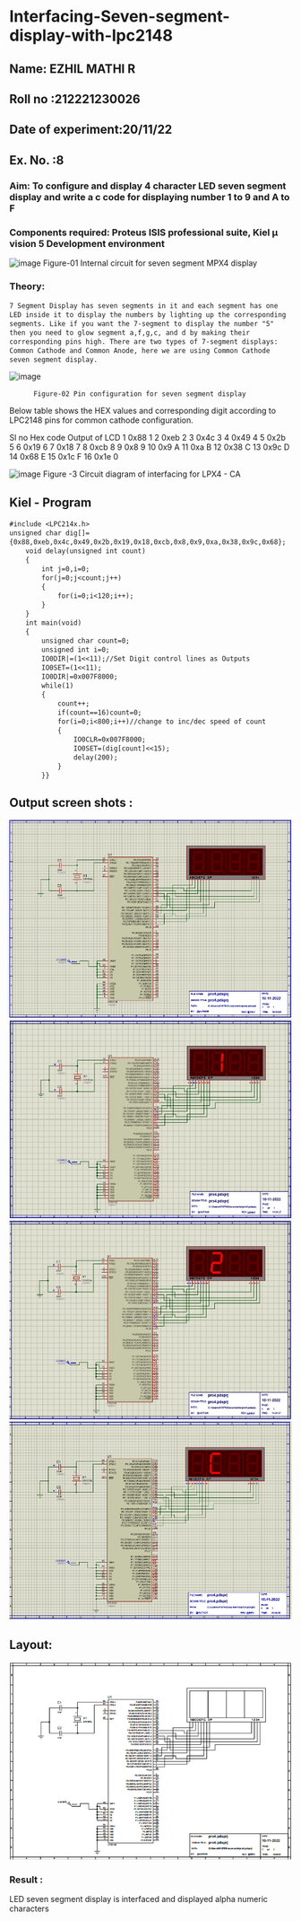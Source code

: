 # Interfacing-Seven-segment-display-with-lpc2148

## Name: EZHIL MATHI R 

## Roll no :212221230026

## Date of experiment:20/11/22

## Ex. No. :8

### Aim: To configure and display 4 character LED seven segment display and write a c code for displaying number 1 to 9 and A to F

### Components required: Proteus ISIS professional suite, Kiel μ vision 5 Development environment

![image](https://user-images.githubusercontent.com/36288975/201021692-efa39349-1a3c-4737-aadc-1843b954c78d.png)
Figure-01 Internal circuit for seven segment MPX4 display

### Theory:

    7 Segment Display has seven segments in it and each segment has one LED inside it to display the numbers by lighting up the corresponding segments. Like if you want the 7-segment to display the number "5" then you need to glow segment a,f,g,c, and d by making their corresponding pins high. There are two types of 7-segment displays: Common Cathode and Common Anode, here we are using Common Cathode seven segment display.

![image](https://user-images.githubusercontent.com/36288975/201021740-565b47cd-26d8-4e54-a092-eef7a0a85278.png)

          Figure-02 Pin configuration for seven segment display

Below table shows the HEX values and corresponding digit according to LPC2148 pins for common cathode configuration.

Sl no Hex code Output of LCD
1 0x88 1
2 0xeb 2
3 0x4c 3
4 0x49 4
5 0x2b 5
6 0x19 6
7 0x18 7
8 0xcb 8
9 0x8 9
10 0x9 A
11 0xa B
12 0x38 C
13 0x9c D
14 0x68 E
15 0x1c F
16 0x1e 0

![image](https://user-images.githubusercontent.com/36288975/201021930-7efe2b15-b0de-4d52-b87d-329fe6b91c89.png)
Figure -3 Circuit diagram of interfacing for LPX4 - CA

## Kiel - Program

```
#include <LPC214x.h>
unsigned char dig[]={0x88,0xeb,0x4c,0x49,0x2b,0x19,0x18,0xcb,0x8,0x9,0xa,0x38,0x9c,0x68};
	void delay(unsigned int count)
	{
		int j=0,i=0;
		for(j=0;j<count;j++)
		{
			for(i=0;i<120;i++);
		}
	}
	int main(void)
	{
		unsigned char count=0;
		unsigned int i=0;
		IO0DIR|=(1<<11);//Set Digit control lines as Outputs
		IO0SET=(1<<11);
		IO0DIR|=0x007F8000;
		while(1)
		{
			count++;
			if(count==16)count=0;
			for(i=0;i<800;i++)//change to inc/dec speed of count
			{
				IO0CLR=0x007F8000;
				IO0SET=(dig[count]<<15);
				delay(200);
			}
		}}
```

## Output screen shots :

![](disoff.png)
![](1.jpeg)
![](2.jpeg)
![](c.png)

## Layout:

![](lay.png)

### Result :

LED seven segment display is interfaced and displayed alpha numeric characters

